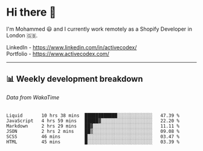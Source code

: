 # Hi there 👋

I'm Mohammed 😃 and I currently work remotely as a Shopify Developer in London 🇬🇧.

LinkedIn - https://www.linkedin.com/in/activecodex/
<br/>
Portfolio - https://www.activecodex.com/

---

## 📊 Weekly development breakdown
###### Data from WakaTime

<!--START_SECTION:waka-->

```text
Liquid       10 hrs 38 mins  ████████████░░░░░░░░░░░░░   47.39 %
JavaScript   4 hrs 59 mins   █████▓░░░░░░░░░░░░░░░░░░░   22.20 %
Markdown     2 hrs 29 mins   ██▓░░░░░░░░░░░░░░░░░░░░░░   11.11 %
JSON         2 hrs 2 mins    ██▒░░░░░░░░░░░░░░░░░░░░░░   09.08 %
SCSS         46 mins         █░░░░░░░░░░░░░░░░░░░░░░░░   03.47 %
HTML         45 mins         █░░░░░░░░░░░░░░░░░░░░░░░░   03.39 %
```

<!--END_SECTION:waka-->
